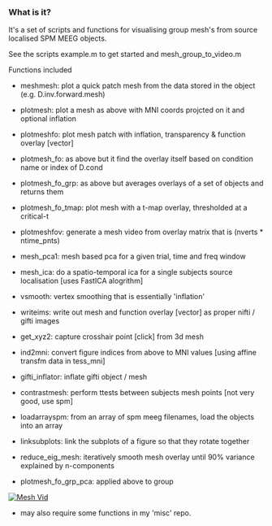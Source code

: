 ### What is it?
It's a set of scripts and functions for visualising group mesh's from source localised SPM MEEG objects.

See the scripts example.m to get started and mesh_group_to_video.m

Functions included

- meshmesh: plot a quick patch mesh from the data stored in the object (e.g. D.inv.forward.mesh)
- plotmesh: plot a mesh as above with MNI coords projcted on it and optional inflation
- plotmeshfo: plot mesh patch with inflation, transparency & function overlay [vector] 
- plotmesh_fo: as above but it find the overlay itself based on condition name or index of D.cond
- plotmesh_fo_grp: as above but averages overlays of a set of objects and returns them
- plotmesh_fo_tmap: plot mesh with a t-map overlay, thresholded at a critical-t
- plotmeshfov: generate a mesh video from overlay matrix that is (nverts * ntime_pnts)

- mesh_pca1: mesh based pca for a given trial, time and freq window 
- mesh_ica: do a spatio-temporal ica for a single subjects source localisation [uses FastICA alogrithm]
- vsmooth: vertex smoothing that is essentially 'inflation'
- writeims: write out mesh and function overlay [vector] as proper nifti / gifti images
- get_xyz2: capture crosshair point [click] from 3d mesh
- ind2mni: convert figure indices from above to MNI values [using affine transfm data in tess_mni]
- gifti_inflator: inflate gifti object / mesh
- contrastmesh: perform ttests between subjects mesh points [not very good, use spm]


- loadarrayspm: from an array of spm meeg filenames, load the objects into an array
- linksubplots: link the subplots of a figure so that they rotate together
- reduce_eig_mesh: iteratively smooth mesh overlay until 90% variance explained by n-components
- plotmesh_fo_grp_pca: applied above to group


[![Mesh Vid](https://img.youtube.com/vi/l3z34g9Zogo/0.jpg)](https://www.youtube.com/watch?v=l3z34g9Zogo&feature=youtu.be)


* may also require some functions in my 'misc' repo.
